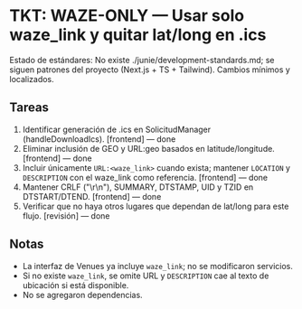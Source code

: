 # TKT: WAZE-ONLY — Usar solo waze_link y quitar lat/long en .ics

Estado de estándares: No existe ./junie/development-standards.md; se siguen patrones del proyecto (Next.js + TS + Tailwind). Cambios mínimos y localizados.

## Tareas
1. Identificar generación de .ics en SolicitudManager (handleDownloadIcs). [frontend] — done
2. Eliminar inclusión de GEO y URL:geo basados en latitude/longitude. [frontend] — done
3. Incluir únicamente `URL:<waze_link>` cuando exista; mantener `LOCATION` y `DESCRIPTION` con el waze_link como referencia. [frontend] — done
4. Mantener CRLF ("\r\n"), SUMMARY, DTSTAMP, UID y TZID en DTSTART/DTEND. [frontend] — done
5. Verificar que no haya otros lugares que dependan de lat/long para este flujo. [revisión] — done

## Notas
- La interfaz de Venues ya incluye `waze_link`; no se modificaron servicios.
- Si no existe `waze_link`, se omite URL y `DESCRIPTION` cae al texto de ubicación si está disponible.
- No se agregaron dependencias.
